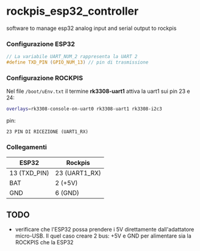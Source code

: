 # rockpis_esp32_controller

software to manage esp32 analog input and serial output to rockpis

### Configurazione ESP32

```c
// La variabile UART_NUM_2 rappresenta la UART 2
#define TXD_PIN (GPIO_NUM_13) // pin di trasmissione
```

### Configurazione ROCKPIS

Nel file `/boot/uEnv.txt` il termine **rk3308-uart1** attiva la uart1 sui pin 23 e 24:

```bash
overlays=rk3308-console-on-uart0 rk3308-uart1 rk3308-i2c3
```

pin:

```
23 PIN DI RICEZIONE (UART1_RX)
```

### Collegamenti

| ESP32        | Rockpis       |
| ------------ | ------------- |
| 13 (TXD_PIN) | 23 (UART1_RX) |
| BAT          | 2 (+5V)       |
| GND          | 6 (GND)       |


## TODO
* verificare che l'ESP32 possa prendere i 5V direttamente dall'adattatore micro-USB. Il quel caso creare 2 bus: +5V e GND per alimentare sia la ROCKPIS che la ESP32
